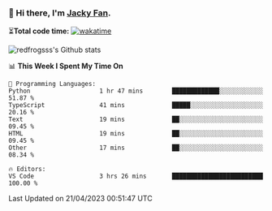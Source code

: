### 👋 Hi there, I'm [Jacky Fan](https://jacky.fan).

⏳**Total code time:** [![wakatime](https://wakatime.com/badge/user/2cbd8003-b8b8-4565-92d7-ad9c23ff1846.svg)](https://wakatime.com/@2cbd8003-b8b8-4565-92d7-ad9c23ff1846)

<img src="https://github-readme-stats.vercel.app/api?username=redfrogsss&show_icons=true" alt="redfrogsss's Github stats"></img>

<!--START_SECTION:waka-->
📊 **This Week I Spent My Time On** 

```text
💬 Programming Languages: 
Python                   1 hr 47 mins        █████████████░░░░░░░░░░░░   51.87 % 
TypeScript               41 mins             █████░░░░░░░░░░░░░░░░░░░░   20.16 % 
Text                     19 mins             ██░░░░░░░░░░░░░░░░░░░░░░░   09.45 % 
HTML                     19 mins             ██░░░░░░░░░░░░░░░░░░░░░░░   09.45 % 
Other                    17 mins             ██░░░░░░░░░░░░░░░░░░░░░░░   08.34 % 

🔥 Editors: 
VS Code                  3 hrs 26 mins       █████████████████████████   100.00 % 
```


 Last Updated on 21/04/2023 00:51:47 UTC
<!--END_SECTION:waka-->
